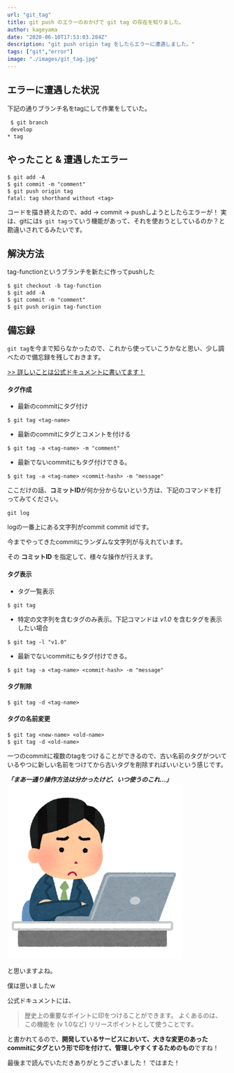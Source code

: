 ```yaml
---
url: "git_tag"
title: git push のエラーのおかげで git tag の存在を知りました。
author: kageyama
date: "2020-06-10T17:53:03.284Z"
description: "git push origin tag をしたらエラーに遭遇しました。"
tags: ["git","error"]
image: "./images/git_tag.jpg"
---
```


## エラーに遭遇した状況
下記の通りブランチ名をtagにして作業をしていた。
```
 $ git branch
 develop
* tag
```

## やったこと & 遭遇したエラー

```
$ git add -A 
$ git commit -m "comment"  
$ git push origin tag  
fatal: tag shorthand without <tag>
```

コードを描き終えたので、add -> commit -> pushしようとしたらエラーが！
実は、gitには`$ git tag`っていう機能があって、それを使おうとしているのか？と勘違いされてるみたいです。

## 解決方法

tag-functionというブランチを新たに作ってpushした
```
$ git checkout -b tag-function
$ git add -A
$ git commit -m "comment" 
$ git push origin tag-function
```

## 備忘録

`git tag`を今まで知らなかったので、これから使っていこうかなと思い、少し調べたので備忘録を残しておきます。

[>> 詳しいことは公式ドキュメントに書いてます！](https://git-scm.com/book/ja/v2/Git-%E3%81%AE%E5%9F%BA%E6%9C%AC-%E3%82%BF%E3%82%B0)


#### タグ作成

  - 最新のcommitにタグ付け

  ```
  $ git tag <tag-name>
  ```

  - 最新のcommitにタグとコメントを付ける

  ```
  $ git tag -a <tag-name> -m "comment" 
  ```

  - 最新でないcommitにもタグ付けできる。

  ```
  $ git tag -a <tag-name> <commit-hash> -m "message"
  ```

ここだけの話、**コミットID**が何か分からないという方は、下記のコマンドを打ってみてください。

```
git log
```

logの一番上にある文字列がcommit commit idです。

今までやってきたcommitにランダムな文字列が与えれています。

その **コミットID** を指定して、様々な操作が行えます。

#### タグ表示

- タグ一覧表示

```
$ git tag
```

- 特定の文字列を含むタグのみ表示。下記コマンドは *v1.0* を含むタグを表示したい場合

```
$ git tag -l "v1.0"
```

- 最新でないcommitにもタグ付けできる。

```
$ git tag -a <tag-name> <commit-hash> -m "message" 
```

#### タグ削除

```
$ git tag -d <tag-name>
```

#### タグの名前変更

```
$ git tag <new-name> <old-name>
$ git tag -d <old-name>
```

一つのcommitに複数のtagをつけることができるので、古い名前のタグがついているやつに新しい名前をつけてから古いタグを削除すればいいという感じです。

***「まあ一通り操作方法は分かったけど、いつ使うのこれ...」***
![](./images/komaru_man.jpg)

と思いますよね。

僕は思いましたw

公式ドキュメントには、

> 歴史上の重要なポイントに印をつけることができます。
> よくあるのは、この機能を (v 1.0など) リリースポイントとして使うことです。

と書かれてるので、**開発しているサービスにおいて、大きな変更のあったcommitにタグという形で印を付けて、管理しやすくするためのもの**ですね！

最後まで読んでいただきありがとうございました！
ではまた！
